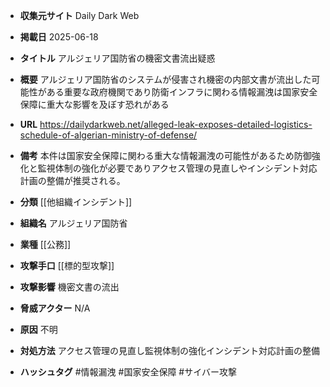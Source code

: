 - **収集元サイト**
Daily Dark Web

- **掲載日**
2025-06-18

- **タイトル**
アルジェリア国防省の機密文書流出疑惑

- **概要**
アルジェリア国防省のシステムが侵害され機密の内部文書が流出した可能性がある重要な政府機関であり防衛インフラに関わる情報漏洩は国家安全保障に重大な影響を及ぼす恐れがある

- **URL**
https://dailydarkweb.net/alleged-leak-exposes-detailed-logistics-schedule-of-algerian-ministry-of-defense/

- **備考**
本件は国家安全保障に関わる重大な情報漏洩の可能性があるため防御強化と監視体制の強化が必要でありアクセス管理の見直しやインシデント対応計画の整備が推奨される。

- **分類**
[[他組織インシデント]]

- **組織名**
アルジェリア国防省

- **業種**
[[公務]]

- **攻撃手口**
[[標的型攻撃]]

- **攻撃影響**
機密文書の流出

- **脅威アクター**
N/A

- **原因**
不明

- **対処方法**
アクセス管理の見直し監視体制の強化インシデント対応計画の整備

- **ハッシュタグ**
#情報漏洩 #国家安全保障 #サイバー攻撃
